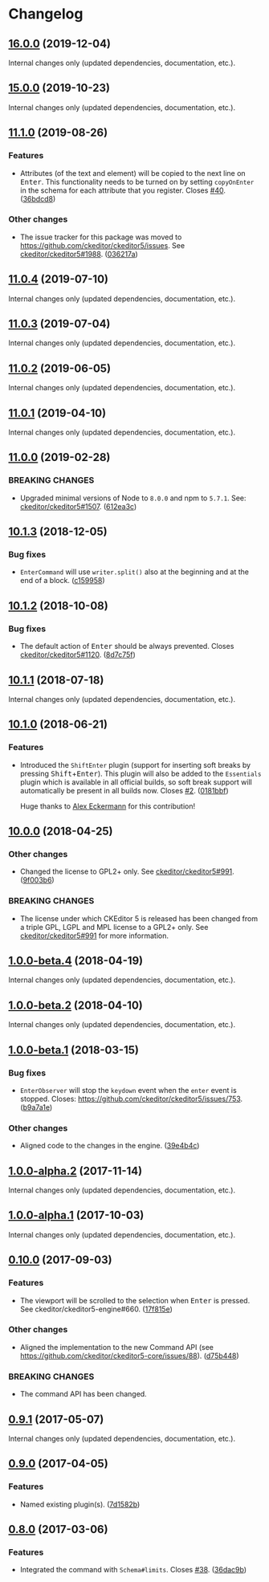 Changelog
=========

## [16.0.0](https://github.com/ckeditor/ckeditor5-enter/compare/v15.0.0...v16.0.0) (2019-12-04)

Internal changes only (updated dependencies, documentation, etc.).


## [15.0.0](https://github.com/ckeditor/ckeditor5-enter/compare/v11.1.0...v15.0.0) (2019-10-23)

Internal changes only (updated dependencies, documentation, etc.).


## [11.1.0](https://github.com/ckeditor/ckeditor5-enter/compare/v11.0.4...v11.1.0) (2019-08-26)

### Features

* Attributes (of the text and element) will be copied to the next line on <kbd>Enter</kbd>. This functionality needs to be turned on by setting `copyOnEnter` in the schema for each attribute that you register. Closes [#40](https://github.com/ckeditor/ckeditor5-enter/issues/40). ([36bdcd8](https://github.com/ckeditor/ckeditor5-enter/commit/36bdcd8))

### Other changes

* The issue tracker for this package was moved to https://github.com/ckeditor/ckeditor5/issues. See [ckeditor/ckeditor5#1988](https://github.com/ckeditor/ckeditor5/issues/1988). ([036217a](https://github.com/ckeditor/ckeditor5-enter/commit/036217a))


## [11.0.4](https://github.com/ckeditor/ckeditor5-enter/compare/v11.0.3...v11.0.4) (2019-07-10)

Internal changes only (updated dependencies, documentation, etc.).


## [11.0.3](https://github.com/ckeditor/ckeditor5-enter/compare/v11.0.2...v11.0.3) (2019-07-04)

Internal changes only (updated dependencies, documentation, etc.).


## [11.0.2](https://github.com/ckeditor/ckeditor5-enter/compare/v11.0.1...v11.0.2) (2019-06-05)

Internal changes only (updated dependencies, documentation, etc.).


## [11.0.1](https://github.com/ckeditor/ckeditor5-enter/compare/v11.0.0...v11.0.1) (2019-04-10)

Internal changes only (updated dependencies, documentation, etc.).


## [11.0.0](https://github.com/ckeditor/ckeditor5-enter/compare/v10.1.3...v11.0.0) (2019-02-28)

### BREAKING CHANGES

* Upgraded minimal versions of Node to `8.0.0` and npm to `5.7.1`. See: [ckeditor/ckeditor5#1507](https://github.com/ckeditor/ckeditor5/issues/1507). ([612ea3c](https://github.com/ckeditor/ckeditor5-cloud-services/commit/612ea3c))


## [10.1.3](https://github.com/ckeditor/ckeditor5-enter/compare/v10.1.2...v10.1.3) (2018-12-05)

### Bug fixes

* `EnterCommand` will use `writer.split()` also at the beginning and at the end of a block. ([c159958](https://github.com/ckeditor/ckeditor5-enter/commit/c159958))


## [10.1.2](https://github.com/ckeditor/ckeditor5-enter/compare/v10.1.1...v10.1.2) (2018-10-08)

### Bug fixes

* The default action of <kbd>Enter</kbd> should be always prevented. Closes [ckeditor/ckeditor5#1120](https://github.com/ckeditor/ckeditor5/issues/1120). ([8d7c75f](https://github.com/ckeditor/ckeditor5-enter/commit/8d7c75f))


## [10.1.1](https://github.com/ckeditor/ckeditor5-enter/compare/v10.1.0...v10.1.1) (2018-07-18)

Internal changes only (updated dependencies, documentation, etc.).


## [10.1.0](https://github.com/ckeditor/ckeditor5-enter/compare/v10.0.0...v10.1.0) (2018-06-21)

### Features

* Introduced the `ShiftEnter` plugin (support for inserting soft breaks by pressing <kbd>Shift</kbd>+<kbd>Enter</kbd>). This plugin will also be added to the `Essentials` plugin which is available in all official builds, so soft break support will automatically be present in all builds now. Closes [#2](https://github.com/ckeditor/ckeditor5-enter/issues/2). ([0181bbf](https://github.com/ckeditor/ckeditor5-enter/commit/0181bbf))

  Huge thanks to [Alex Eckermann](https://github.com/alexeckermann) for this contribution!


## [10.0.0](https://github.com/ckeditor/ckeditor5-enter/compare/v1.0.0-beta.4...v10.0.0) (2018-04-25)

### Other changes

* Changed the license to GPL2+ only. See [ckeditor/ckeditor5#991](https://github.com/ckeditor/ckeditor5/issues/991). ([9f003b6](https://github.com/ckeditor/ckeditor5-enter/commit/9f003b6))

### BREAKING CHANGES

* The license under which CKEditor 5 is released has been changed from a triple GPL, LGPL and MPL license to a GPL2+ only. See [ckeditor/ckeditor5#991](https://github.com/ckeditor/ckeditor5/issues/991) for more information.


## [1.0.0-beta.4](https://github.com/ckeditor/ckeditor5-enter/compare/v1.0.0-beta.2...v1.0.0-beta.4) (2018-04-19)

Internal changes only (updated dependencies, documentation, etc.).


## [1.0.0-beta.2](https://github.com/ckeditor/ckeditor5-enter/compare/v1.0.0-beta.1...v1.0.0-beta.2) (2018-04-10)

Internal changes only (updated dependencies, documentation, etc.).


## [1.0.0-beta.1](https://github.com/ckeditor/ckeditor5-enter/compare/v1.0.0-alpha.2...v1.0.0-beta.1) (2018-03-15)

### Bug fixes

* `EnterObserver` will stop the `keydown` event when the `enter` event is stopped. Closes: https://github.com/ckeditor/ckeditor5/issues/753. ([b9a7a1e](https://github.com/ckeditor/ckeditor5-enter/commit/b9a7a1e))

### Other changes

* Aligned code to the changes in the engine. ([39e4b4c](https://github.com/ckeditor/ckeditor5-enter/commit/39e4b4c))


## [1.0.0-alpha.2](https://github.com/ckeditor/ckeditor5-enter/compare/v1.0.0-alpha.1...v1.0.0-alpha.2) (2017-11-14)

Internal changes only (updated dependencies, documentation, etc.).

## [1.0.0-alpha.1](https://github.com/ckeditor/ckeditor5-enter/compare/v0.10.0...v1.0.0-alpha.1) (2017-10-03)

Internal changes only (updated dependencies, documentation, etc.).


## [0.10.0](https://github.com/ckeditor/ckeditor5-enter/compare/v0.9.1...v0.10.0) (2017-09-03)

### Features

* The viewport will be scrolled to the selection when <kbd>Enter</kbd> is pressed. See ckeditor/ckeditor5-engine#660. ([17f815e](https://github.com/ckeditor/ckeditor5-enter/commit/17f815e))

### Other changes

* Aligned the implementation to the new Command API (see https://github.com/ckeditor/ckeditor5-core/issues/88). ([d75b448](https://github.com/ckeditor/ckeditor5-enter/commit/d75b448))

### BREAKING CHANGES

* The command API has been changed.


## [0.9.1](https://github.com/ckeditor/ckeditor5-enter/compare/v0.9.0...v0.9.1) (2017-05-07)

Internal changes only (updated dependencies, documentation, etc.).

## [0.9.0](https://github.com/ckeditor/ckeditor5-enter/compare/v0.8.0...v0.9.0) (2017-04-05)

### Features

* Named existing plugin(s). ([7d1582b](https://github.com/ckeditor/ckeditor5-enter/commit/7d1582b))


## [0.8.0](https://github.com/ckeditor/ckeditor5-enter/compare/v0.7.0...v0.8.0) (2017-03-06)

### Features

* Integrated the command with `Schema#limits`. Closes [#38](https://github.com/ckeditor/ckeditor5/issues/38). ([36dac9b](https://github.com/ckeditor/ckeditor5-enter/commit/36dac9b))
